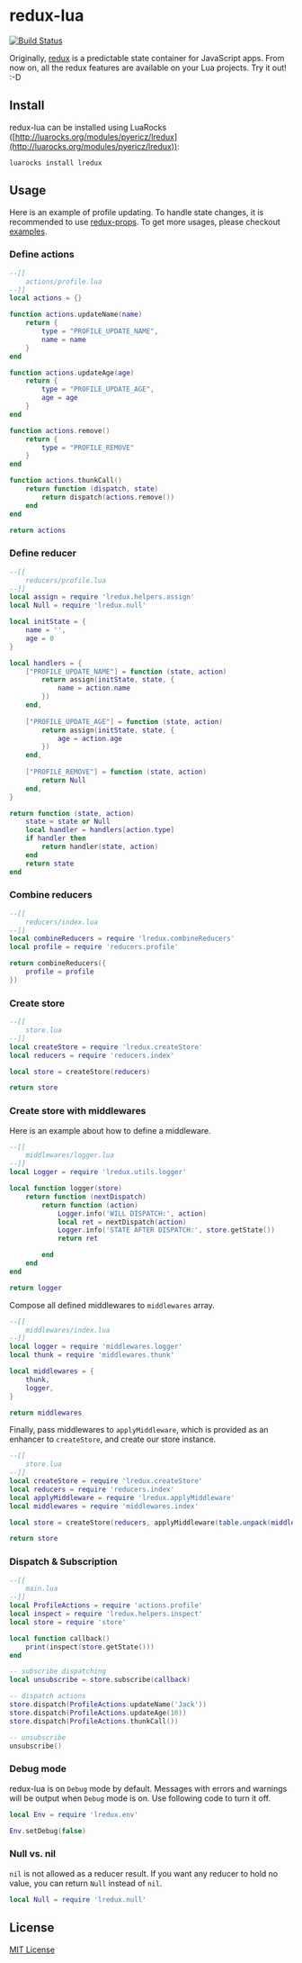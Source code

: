 # redux-lua
[![Build Status](https://api.travis-ci.org/pyericz/redux-lua.svg?branch=master)](https://travis-ci.org/pyericz/redux-lua)

Originally, [redux](https://redux.js.org/) is a predictable state container for JavaScript apps. From now on, all the redux features are available on your Lua projects. Try it out! :-D

## Install 
redux-lua can be installed using LuaRocks ([http://luarocks.org/modules/pyericz/lredux](http://luarocks.org/modules/pyericz/lredux)):
```
luarocks install lredux
```

## Usage
Here is an example of profile updating. To handle state changes, it is recommended to use [redux-props](https://github.com/pyericz/redux-props). To get more usages, please checkout [examples](https://github.com/pyericz/redux-lua/tree/master/examples). 

### Define actions
```lua
--[[
    actions/profile.lua
--]]
local actions = {}

function actions.updateName(name)
    return {
        type = "PROFILE_UPDATE_NAME",
        name = name
    }
end

function actions.updateAge(age)
    return {
        type = "PROFILE_UPDATE_AGE",
        age = age
    }
end

function actions.remove()
    return {
        type = "PROFILE_REMOVE"
    }
end

function actions.thunkCall()
    return function (dispatch, state)
        return dispatch(actions.remove())
    end
end

return actions
```

### Define reducer
```lua
--[[
    reducers/profile.lua
--]]
local assign = require 'lredux.helpers.assign'
local Null = require 'lredux.null'

local initState = {
    name = '',
    age = 0
}

local handlers = {
    ["PROFILE_UPDATE_NAME"] = function (state, action)
        return assign(initState, state, {
            name = action.name
        })
    end,
    
    ["PROFILE_UPDATE_AGE"] = function (state, action)
        return assign(initState, state, {
            age = action.age
        })
    end,
    
    ["PROFILE_REMOVE"] = function (state, action)
        return Null
    end,
}

return function (state, action)
    state = state or Null
    local handler = handlers[action.type]
    if handler then
        return handler(state, action)
    end
    return state
end
```

### Combine reducers
```lua
--[[
    reducers/index.lua
--]]
local combineReducers = require 'lredux.combineReducers'
local profile = require 'reducers.profile'

return combineReducers({
    profile = profile
})
```

### Create store
```lua
--[[
    store.lua
--]]
local createStore = require 'lredux.createStore'
local reducers = require 'reducers.index'

local store = createStore(reducers)

return store
```

### Create store with middlewares
Here is an example about how to define a middleware.
```lua
--[[
    middlewares/logger.lua
--]]
local Logger = require 'lredux.utils.logger'

local function logger(store)
    return function (nextDispatch)
        return function (action)
            Logger.info('WILL DISPATCH:', action)
            local ret = nextDispatch(action)
            Logger.info('STATE AFTER DISPATCH:', store.getState())
            return ret

        end
    end
end

return logger
```

Compose all defined middlewares to `middlewares` array.
```lua
--[[
    middlewares/index.lua
--]]
local logger = require 'middlewares.logger'
local thunk = require 'middlewares.thunk'

local middlewares = {
    thunk,
    logger,
}

return middlewares
```

Finally, pass middlewares to `applyMiddleware`, which is provided as an enhancer to `createStore`, and create our store instance.
```lua
--[[
    store.lua
--]]
local createStore = require 'lredux.createStore'
local reducers = require 'reducers.index'
local applyMiddleware = require 'lredux.applyMiddleware'
local middlewares = require 'middlewares.index'

local store = createStore(reducers, applyMiddleware(table.unpack(middlewares)))

return store
```
### Dispatch & Subscription
```lua
--[[
    main.lua
--]]
local ProfileActions = require 'actions.profile'
local inspect = require 'lredux.helpers.inspect'
local store = require 'store'

local function callback()
    print(inspect(store.getState()))
end

-- subscribe dispatching
local unsubscribe = store.subscribe(callback)

-- dispatch actions
store.dispatch(ProfileActions.updateName('Jack'))
store.dispatch(ProfileActions.updateAge(10))
store.dispatch(ProfileActions.thunkCall())

-- unsubscribe
unsubscribe()
```

### Debug mode
redux-lua is on `Debug` mode by default. Messages with errors and warnings will be output when `Debug` mode is on. Use following code to turn it off.
```lua
local Env = require 'lredux.env'

Env.setDebug(false)
```

### Null vs. nil
`nil` is not allowed as a reducer result. If you want any reducer to hold no value, you can return `Null` instead of `nil`.
```lua
local Null = require 'lredux.null'
```


## License
[MIT License](https://github.com/pyericz/redux-lua/blob/master/LICENSE)
